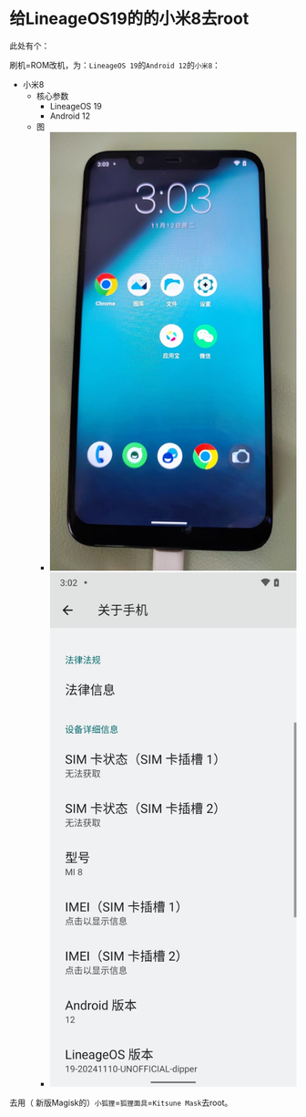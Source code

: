 # 给LineageOS19的的小米8去root

此处有个：

刷机=ROM改机，为：`LineageOS 19`的`Android 12`的`小米8`：

* 小米8
  * 核心参数
    * LineageOS 19
    * Android 12
  * 图
    * ![xiaomi8_lineageos19_phone](../../assets/img/xiaomi8_lineageos19_phone.png)
    * ![xiaomi8_lineageos19_android12](../../assets/img/xiaomi8_lineageos19_android12.png)

去用（ 新版Magisk的）`小狐狸`=`狐狸面具`=`Kitsune Mask`去root。
